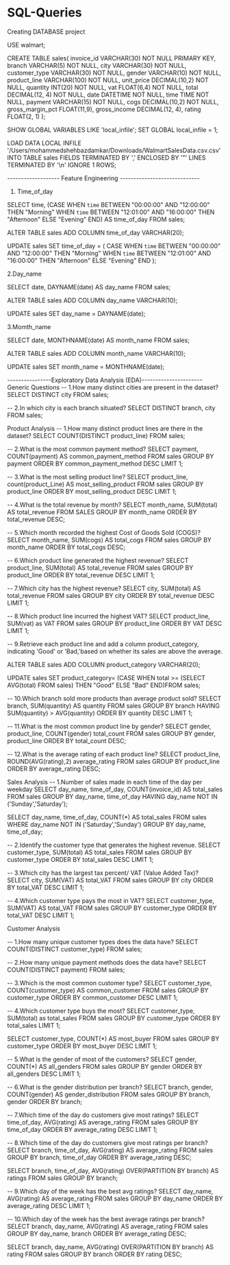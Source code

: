 # SQL-Queries
Creating DATABASE project

USE walmart;

CREATE TABLE sales(
invoice_id VARCHAR(30) NOT NULL PRIMARY KEY,
branch VARCHAR(5) NOT NULL,
city VARCHAR(30) NOT NULL,
customer_type VARCHAR(30) NOT NULL,
gender VARCHAR(10) NOT NULL,
product_line VARCHAR(100) NOT NULL,
unit_price DECIMAL(10,2) NOT NULL,
quantity INT(20) NOT NULL,
vat FLOAT(6,4) NOT NULL,
total DECIMAL(12, 4) NOT NULL,
date DATETIME NOT NULL,
time TIME NOT NULL,
payment VARCHAR(15) NOT NULL,
cogs DECIMAL(10,2) NOT NULL,
gross_margin_pct FLOAT(11,9),
gross_income DECIMAL(12, 4),
rating FLOAT(2, 1)
);

SHOW GLOBAL VARIABLES LIKE 'local_infile';
SET GLOBAL local_infile = 1;

LOAD DATA LOCAL INFILE 
'/Users/mohammedshehbazdamkar/Downloads/WalmartSalesData.csv.csv'
INTO TABLE sales
FIELDS TERMINATED BY ','
ENCLOSED BY '"'
LINES TERMINATED BY '\n'
IGNORE 1 ROWS;


------------------- Feature Engineering -----------------------------
1. Time_of_day

SELECT time,
(CASE 
	WHEN `time` BETWEEN "00:00:00" AND "12:00:00" THEN "Morning"
	WHEN `time` BETWEEN "12:01:00" AND "16:00:00" THEN "Afternoon"
	ELSE "Evening" 
END) AS time_of_day
FROM sales;

ALTER TABLE sales ADD COLUMN time_of_day VARCHAR(20);

UPDATE sales
SET time_of_day = (
	CASE 
		WHEN `time` BETWEEN "00:00:00" AND "12:00:00" THEN "Morning"
		WHEN `time` BETWEEN "12:01:00" AND "16:00:00" THEN "Afternoon"
		ELSE "Evening" 
	END
);


2.Day_name

SELECT date,
DAYNAME(date) AS day_name
FROM sales;

ALTER TABLE sales ADD COLUMN day_name VARCHAR(10);

UPDATE sales
SET day_name = DAYNAME(date);

3.Momth_name

SELECT date,
MONTHNAME(date) AS month_name
FROM sales;

ALTER TABLE sales ADD COLUMN month_name VARCHAR(10);

UPDATE sales
SET month_name = MONTHNAME(date);


----------------Exploratory Data Analysis (EDA)----------------------
Generic Questions
-- 1.How many distinct cities are present in the dataset?
SELECT DISTINCT city FROM sales;

-- 2.In which city is each branch situated?
SELECT DISTINCT branch, city FROM sales;

Product Analysis
-- 1.How many distinct product lines are there in the dataset?
SELECT COUNT(DISTINCT product_line) FROM sales;

-- 2.What is the most common payment method?
SELECT payment, COUNT(payment) AS common_payment_method 
FROM sales GROUP BY payment ORDER BY common_payment_method DESC LIMIT 1;

-- 3.What is the most selling product line?
SELECT product_line, count(product_Line) AS most_selling_product
FROM sales GROUP BY product_line ORDER BY most_selling_product DESC LIMIT 1;

-- 4.What is the total revenue by month?
SELECT month_name, SUM(total) AS total_revenue
FROM SALES GROUP BY month_name ORDER BY total_revenue DESC;

-- 5.Which month recorded the highest Cost of Goods Sold (COGS)?
SELECT month_name, SUM(cogs) AS total_cogs
FROM sales GROUP BY month_name ORDER BY total_cogs DESC;

-- 6.Which product line generated the highest revenue?
SELECT product_line, SUM(total) AS total_revenue
FROM sales GROUP BY product_line ORDER BY total_revenue DESC LIMIT 1;

-- 7.Which city has the highest revenue?
SELECT city, SUM(total) AS total_revenue
FROM sales GROUP BY city ORDER BY total_revenue DESC LIMIT 1;

-- 8.Which product line incurred the highest VAT?
SELECT product_line, SUM(vat) as VAT 
FROM sales GROUP BY product_line ORDER BY VAT DESC LIMIT 1;

-- 9.Retrieve each product line and add a column product_category, indicating 'Good' or 'Bad,'based on whether its sales are above the average.

ALTER TABLE sales ADD COLUMN product_category VARCHAR(20);

UPDATE sales 
SET product_category= 
(CASE 
	WHEN total >= (SELECT AVG(total) FROM sales) THEN "Good"
    ELSE "Bad"
END)FROM sales;

-- 10.Which branch sold more products than average product sold?
SELECT branch, SUM(quantity) AS quantity
FROM sales GROUP BY branch HAVING SUM(quantity) > AVG(quantity) ORDER BY quantity DESC LIMIT 1;

-- 11.What is the most common product line by gender?
SELECT gender, product_line, COUNT(gender) total_count
FROM sales GROUP BY gender, product_line ORDER BY total_count DESC;

-- 12.What is the average rating of each product line?
SELECT product_line, ROUND(AVG(rating),2) average_rating
FROM sales GROUP BY product_line ORDER BY average_rating DESC;


Sales Analysis
-- 1.Number of sales made in each time of the day per weekday
SELECT day_name, time_of_day, COUNT(invoice_id) AS total_sales
FROM sales GROUP BY day_name, time_of_day HAVING day_name NOT IN ('Sunday','Saturday');

SELECT day_name, time_of_day, COUNT(*) AS total_sales
FROM sales WHERE day_name NOT IN ('Saturday','Sunday') GROUP BY day_name, time_of_day;

-- 2.Identify the customer type that generates the highest revenue.
SELECT customer_type, SUM(total) AS total_sales
FROM sales GROUP BY customer_type ORDER BY total_sales DESC LIMIT 1;

-- 3.Which city has the largest tax percent/ VAT (Value Added Tax)?
SELECT city, SUM(VAT) AS total_VAT
FROM sales GROUP BY city ORDER BY total_VAT DESC LIMIT 1;

-- 4.Which customer type pays the most in VAT?
SELECT customer_type, SUM(VAT) AS total_VAT
FROM sales GROUP BY customer_type ORDER BY total_VAT DESC LIMIT 1;

Customer Analysis

-- 1.How many unique customer types does the data have?
SELECT COUNT(DISTINCT customer_type) FROM sales;

-- 2.How many unique payment methods does the data have?
SELECT COUNT(DISTINCT payment) FROM sales;

-- 3.Which is the most common customer type?
SELECT customer_type, COUNT(customer_type) AS common_customer
FROM sales GROUP BY customer_type ORDER BY common_customer DESC LIMIT 1;

-- 4.Which customer type buys the most?
SELECT customer_type, SUM(total) as total_sales
FROM sales GROUP BY customer_type ORDER BY total_sales LIMIT 1;

SELECT customer_type, COUNT(*) AS most_buyer
FROM sales GROUP BY customer_type ORDER BY most_buyer DESC LIMIT 1;

-- 5.What is the gender of most of the customers?
SELECT gender, COUNT(*) AS all_genders 
FROM sales GROUP BY gender ORDER BY all_genders DESC LIMIT 1;

-- 6.What is the gender distribution per branch?
SELECT branch, gender, COUNT(gender) AS gender_distribution
FROM sales GROUP BY branch, gender ORDER BY branch;

-- 7.Which time of the day do customers give most ratings?
SELECT time_of_day, AVG(rating) AS average_rating
FROM sales GROUP BY time_of_day ORDER BY average_rating DESC LIMIT 1;

-- 8.Which time of the day do customers give most ratings per branch?
SELECT branch, time_of_day, AVG(rating) AS average_rating
FROM sales GROUP BY branch, time_of_day ORDER BY average_rating DESC;

SELECT branch, time_of_day,
AVG(rating) OVER(PARTITION BY branch) AS ratings
FROM sales GROUP BY branch;

-- 9.Which day of the week has the best avg ratings?
SELECT day_name, AVG(rating) AS average_rating
FROM sales GROUP BY day_name ORDER BY average_rating DESC LIMIT 1;

-- 10.Which day of the week has the best average ratings per branch?
SELECT  branch, day_name, AVG(rating) AS average_rating
FROM sales GROUP BY day_name, branch ORDER BY average_rating DESC;

SELECT  branch, day_name,
AVG(rating) OVER(PARTITION BY branch) AS rating
FROM sales GROUP BY branch ORDER BY rating DESC;
